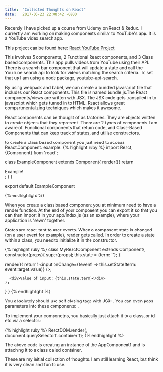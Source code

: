 ```yaml
---
title:  "Collected Thoughts on React"
date:   2017-05-23 22:00:42 -0800
---
```


Recently I have picked up a course from Udemy on React & Redux. I currently am working on making components similar to YouTube's app. It is a YouTube video search app.

This project can be found here:
[React YouTube Project](https://github.com/WarrenU/ReduxSimpleStarterClone)

This involves 5 components, 2 Functional React components, and 3 Class based components. This app pulls videos from YouTube using their API. There is a search bar component that will update a state and call the YouTube search api to look for videos matching the search criteria. To set that up I am using a node package, youtube-api-search.

By using webpack and babel, we can create a bundled javascript file that includes our React components. This file is named bundle.js.The React components/views are written with JSX. The JSX code gets transpiled in to javascript which gets turned in to HTML. React allows great compartmentalizing techniques which makes it awesome.

React components can be thought of as factories. They are objects written to create objects that they represent. There are 2 types of components I am aware of. Functional components that return code, and Class-Based Components that can keep track of states, and utilize constructors.

to create a class based component you just need to access React.Component.
example:
{% highlight ruby %}
import React, {Component} from 'react';

class ExampleComponent extends Component{
  render(){
    return <div>Example!</div>;
  }
}

export default ExampleComponent

{% endhighlight %}

When you create a class based component you at minimum need to have a render function. At the end of your component you can export it so that you can then import it in your app/index.js (as an example), where your application is 'sewn' together.

States are react-tant to user events. When a component state is changed (on a user event for example), render gets called. In order to create a state within a class, you need to initialize it in the constructor.

{% highlight ruby %}
class MyReactComponent extends Component{
  constructor(props){
    super(props);
    this.state = {term: ''};
  }

  render(){
    return(
      <input onChange={(event) => this.setState(term: event.target.value)} />;

      <div>Value of input: {this.state.term}</div>
    );
  }
}
{% endhighlight %}


You absolutely should use self closing tags with JSX: <MyComponent />. You can even pass parameters into these components: <MyComponent item={myitem} />.

To implement your componetns, you basically just attach it to a class, or id etc via a selector.:

{% highlight ruby %}
ReactDOM.render(<AppComponent1 />, document.querySelector('.container'));
{% endhighlight %}

The above code is creating an instance of the AppComponent1 and is attaching it to a class called container.

These are my initial collection of thoughts. I am still learning React, but think it is very clean and fun to use.
